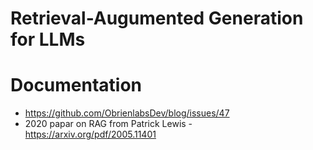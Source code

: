 # Retrieval-Augumented Generation for LLMs

# Documentation
- https://github.com/ObrienlabsDev/blog/issues/47
- 2020 papar on RAG from Patrick Lewis - https://arxiv.org/pdf/2005.11401
